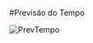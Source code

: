 #Previsão do Tempo

![PrevTempo](https://github.com/victorSiqueiraDev/PrevisaoDoTempo/assets/166451048/15bc1a5c-360b-41cd-b4ae-bd57bdfbb09c)
